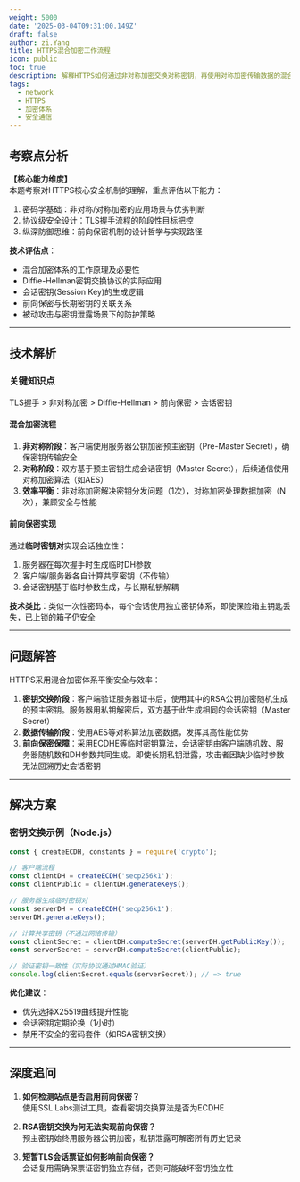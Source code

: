 ```yaml
---
weight: 5000
date: '2025-03-04T09:31:00.149Z'
draft: false
author: zi.Yang
title: HTTPS混合加密工作流程
icon: public
toc: true
description: 解释HTTPS如何通过非对称加密交换对称密钥，再使用对称加密传输数据的混合体系，说明前向保密（Forward Secrecy）的实现原理。
tags:
  - network
  - HTTPS
  - 加密体系
  - 安全通信
---
```


## 考察点分析

**【核心能力维度】**  
本题考察对HTTPS核心安全机制的理解，重点评估以下能力：  

1. 密码学基础：非对称/对称加密的应用场景与优劣判断  
2. 协议级安全设计：TLS握手流程的阶段性目标把控  
3. 纵深防御思维：前向保密机制的设计哲学与实现路径  

**技术评估点**：  

- 混合加密体系的工作原理及必要性  
- Diffie-Hellman密钥交换协议的实际应用  
- 会话密钥(Session Key)的生成逻辑  
- 前向保密与长期密钥的关联关系  
- 被动攻击与密钥泄露场景下的防护策略  

---

## 技术解析

### 关键知识点  

TLS握手 > 非对称加密 > Diffie-Hellman > 前向保密 > 会话密钥  

#### 混合加密流程  

1. **非对称阶段**：客户端使用服务器公钥加密预主密钥（Pre-Master Secret），确保密钥传输安全  
2. **对称阶段**：双方基于预主密钥生成会话密钥（Master Secret），后续通信使用对称加密算法（如AES）  
3. **效率平衡**：非对称加密解决密钥分发问题（1次），对称加密处理数据加密（N次），兼顾安全与性能  

#### 前向保密实现  

通过**临时密钥对**实现会话独立性：  

1. 服务器在每次握手时生成临时DH参数  
2. 客户端/服务器各自计算共享密钥（不传输）  
3. 会话密钥基于临时参数生成，与长期私钥解耦  

**技术类比**：类似一次性密码本，每个会话使用独立密钥体系，即使保险箱主钥匙丢失，已上锁的箱子仍安全  

---

## 问题解答

HTTPS采用混合加密体系平衡安全与效率：  

1. **密钥交换阶段**：客户端验证服务器证书后，使用其中的RSA公钥加密随机生成的预主密钥。服务器用私钥解密后，双方基于此生成相同的会话密钥（Master Secret）  
2. **数据传输阶段**：使用AES等对称算法加密数据，发挥其高性能优势  
3. **前向保密保障**：采用ECDHE等临时密钥算法，会话密钥由客户端随机数、服务器随机数和DH参数共同生成。即使长期私钥泄露，攻击者因缺少临时参数无法回溯历史会话密钥  

---

## 解决方案

### 密钥交换示例（Node.js）

```javascript
const { createECDH, constants } = require('crypto');

// 客户端流程
const clientDH = createECDH('secp256k1');
const clientPublic = clientDH.generateKeys();

// 服务器生成临时密钥对
const serverDH = createECDH('secp256k1');
serverDH.generateKeys();

// 计算共享密钥（不通过网络传输）
const clientSecret = clientDH.computeSecret(serverDH.getPublicKey());
const serverSecret = serverDH.computeSecret(clientPublic);

// 验证密钥一致性（实际协议通过HMAC验证）
console.log(clientSecret.equals(serverSecret)); // => true
```

**优化建议**：  

- 优先选择X25519曲线提升性能  
- 会话密钥定期轮换（1小时）  
- 禁用不安全的密码套件（如RSA密钥交换）  

---

## 深度追问

1. **如何检测站点是否启用前向保密？**  
   使用SSL Labs测试工具，查看密钥交换算法是否为ECDHE  

2. **RSA密钥交换为何无法实现前向保密？**  
   预主密钥始终用服务器公钥加密，私钥泄露可解密所有历史记录  

3. **短暂TLS会话票证如何影响前向保密？**  
   会话复用需确保票证密钥独立存储，否则可能破坏密钥独立性
